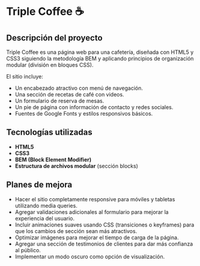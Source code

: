 # Triple Coffee ☕️

## Descripción del proyecto

Triple Coffee es una página web para una cafetería, diseñada con HTML5 y CSS3 siguiendo la metodología BEM y aplicando principios de organización modular (división en bloques CSS).

El sitio incluye:
- Un encabezado atractivo con menú de navegación.
- Una sección de recetas de café con videos.
- Un formulario de reserva de mesas.
- Un pie de página con información de contacto y redes sociales.
- Fuentes de Google Fonts y estilos responsivos básicos.

## Tecnologías utilizadas
- **HTML5**
- **CSS3**
- **BEM (Block Element Modifier)**
- **Estructura de archivos modular** (sección blocks)

## Planes de mejora

- Hacer el sitio completamente responsive para móviles y tabletas utilizando media queries.
- Agregar validaciones adicionales al formulario para mejorar la experiencia del usuario.
- Incluir animaciones suaves usando CSS (transiciones o keyframes) para que los cambios de sección sean más atractivos.
- Optimizar imágenes para mejorar el tiempo de carga de la página.
- Agregar una sección de testimonios de clientes para dar más confianza al público.
- Implementar un modo oscuro como opción de visualización.


